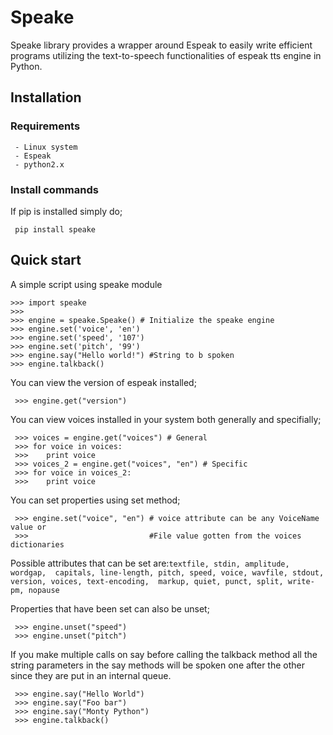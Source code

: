 # Speake

Speake library provides a wrapper around Espeak to easily
write efficient programs utilizing the text-to-speech functionalities
of espeak tts engine in Python.

## Installation

### Requirements
```
 - Linux system
 - Espeak
 - python2.x
```
### Install commands
If pip is installed simply do;
````
 pip install speake
````


## Quick start
A simple script using speake module
````
>>> import speake
>>> 
>>> engine = speake.Speake() # Initialize the speake engine
>>> engine.set('voice', 'en')
>>> engine.set('speed', '107')
>>> engine.set('pitch', '99')
>>> engine.say("Hello world!") #String to b spoken
>>> engine.talkback()
````

You can view the version of espeak installed;
````
 >>> engine.get("version")
````

You  can view voices installed in your system both generally and specifially;
````
 >>> voices = engine.get("voices") # General
 >>> for voice in voices:
 >>>	print voice 
 >>> voices_2 = engine.get("voices", "en") # Specific
 >>> for voice in voices_2:
 >>>	print voice
 ````

 You can set properties using set method;
````
 >>> engine.set("voice", "en") # voice attribute can be any VoiceName value or 
 >>>						   #File value gotten from the voices dictionaries
````
    
Possible attributes that can be set are:```textfile, stdin, amplitude, wordgap, 
capitals, line-length, pitch, speed, voice, wavfile, stdout, version, voices, text-encoding, 
markup, quiet, punct, split, write-pm, nopause```

Properties that have been set can also be unset;
````
 >>> engine.unset("speed")
 >>> engine.unset("pitch")
````
If you make multiple calls on say before calling the talkback method all the string parameters in
the say methods will be spoken one after the other since they are put in an internal queue.
````
 >>> engine.say("Hello World")
 >>> engine.say("Foo bar")
 >>> engine.say("Monty Python")
 >>> engine.talkback()
````
